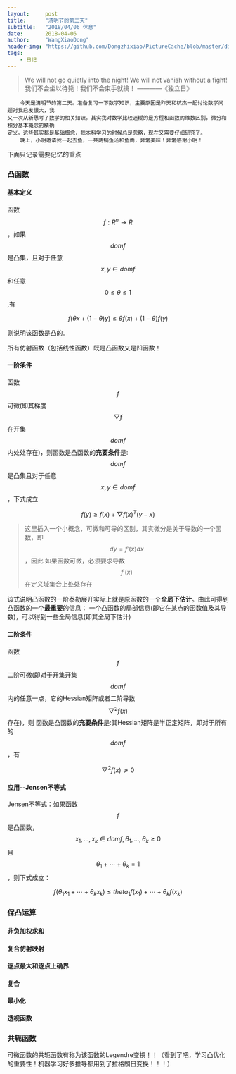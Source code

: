 ```yaml
---
layout:     post
title:      "清明节的第二天"
subtitle:   "2018/04/06 休息"
date:       2018-04-06
author:     "WangXiaoDong"
header-img: "https://github.com/Dongzhixiao/PictureCache/blob/master/diaryPic/20180406.jpg?raw=true"
tags:
    - 日记
---
```


>We will not go quietly into the night! We will not vanish without a fight!
我们不会坐以待毙！我们不会束手就擒！
                                                           ————《独立日》

```
    今天是清明节的第二天。准备复习一下数学知识，主要原因是昨天和杭杰一起讨论数学问题对我启发很大，我
又一次从新思考了数学的相关知识。其实我对数学比较迷糊的是方程和函数的维数区别，微分和积分基本概念的精确
定义。这些其实都是基础概念，我本科学习的时候总是忽略，现在又需要仔细研究了。
    晚上，小明邀请我一起去鱼，一共两锅鱼汤和鱼肉，非常美味！非常感谢小明！
```

下面只记录需要记忆的重点


### 凸函数

#### 基本定义

函数$$f:R^n \to R$$，如果$$domf$$是凸集，且对于任意$$x,y \in domf$$和任意$$0 \leqslant \theta \leqslant 1$$,有

$$f( \theta x+(1- \theta )y) \le \theta f(x)+(1- \theta )f(y)$$

则说明该函数是凸的。

所有仿射函数（包括线性函数）既是凸函数又是凹函数！

#### 一阶条件

函数$$f$$可微(即其梯度$$\bigtriangledown f$$在开集$$domf$$内处处存在)，则函数是凸函数的**充要条件**是:
$$domf$$是凸集且对于任意$$x,y \in domf$$，下式成立

$$f(y) \ge f(x)+ \bigtriangledown f(x)^T(y-x)$$


>这里插入一个小概念，可微和可导的区别，其实微分是关于导数的一个函数，即$$dy=f'(x)dx$$，因此
如果函数可微，必须要求导数$$f'(x)$$在定义域集合上处处存在

该式说明凸函数的一阶泰勒展开实际上就是原函数的一个**全局下估计**。由此可得到凸函数的一个**最重要**的信息：
一个凸函数的局部信息(即它在某点的函数值及其导数)，可以得到一些全局信息(即其全局下估计)

#### 二阶条件

函数$$f$$二阶可微(即对于开集开集$$domf$$内的任意一点，它的Hessian矩阵或者二阶导数$$\bigtriangledown^2 f(x)$$存在)，则
函数是凸函数的**充要条件**是:其Hessian矩阵是半正定矩阵，即对于所有的$$domf$$，有

$$\bigtriangledown^2 f(x)\succeq 0$$

#### 应用--Jensen不等式

Jensen不等式：如果函数$$f$$是凸函数，$$x_1,...,x_k \in domf, \theta_1,...,\theta_k \ge 0$$且
$$\theta_1+ \cdots +\theta_k=1$$，则下式成立：

$$f(\theta_1 x_1+ \cdots + \theta_k x_k) \le theta_1 f(x_1)+ \cdots + \theta_k f(x_k) $$

### 保凸运算

#### 非负加权求和

#### 复合仿射映射

#### 逐点最大和逐点上确界

#### 复合

#### 最小化

#### 透视函数

### 共轭函数

可微函数的共轭函数有称为该函数的Legendre变换！！（看到了吧，学习凸优化的重要性！机器学习好多推导都用到了拉格朗日变换！！！）

